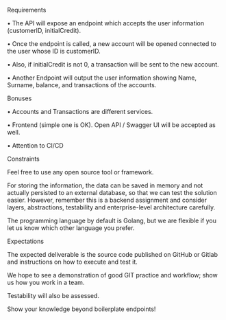 Requirements

• The API will expose an endpoint which accepts the user information (customerID,
initialCredit).

• Once the endpoint is called, a new account will be opened connected to the user whose ID
is customerID.

• Also, if initialCredit is not 0, a transaction will be sent to the new account.

• Another Endpoint will output the user information showing Name, Surname, balance, and
transactions of the accounts.

Bonuses

• Accounts and Transactions are different services.

• Frontend (simple one is OK). Open API / Swagger UI will be accepted as well.

• Attention to CI/CD

Constraints

Feel free to use any open source tool or framework.

For storing the information, the data can be saved in memory and not actually persisted to
an external database, so that we can test the solution easier. However, remember this is a
backend assignment and consider layers, abstractions, testability and enterprise-level
architecture carefully.

The programming language by default is Golang, but we are flexible if you let us know which
other language you prefer.

Expectations

The expected deliverable is the source code published on GitHub or Gitlab and instructions
on how to execute and test it.

We hope to see a demonstration of good GIT practice and workflow; show us how you work
in a team.

Testability will also be assessed.

Show your knowledge beyond boilerplate endpoints!